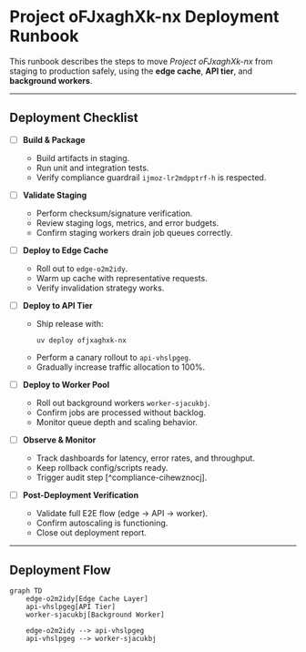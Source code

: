 # Project oFJxaghXk-nx Deployment Runbook

This runbook describes the steps to move *Project oFJxaghXk-nx* from staging to production safely, using the **edge cache**, **API tier**, and **background workers**.

---

## Deployment Checklist

- [ ] **Build & Package**
  - Build artifacts in staging.
  - Run unit and integration tests.
  - Verify compliance guardrail `ijmoz-lr2mdpptrf-h` is respected.

- [ ] **Validate Staging**
  - Perform checksum/signature verification.
  - Review staging logs, metrics, and error budgets.
  - Confirm staging workers drain job queues correctly.

- [ ] **Deploy to Edge Cache**
  - Roll out to `edge-o2m2idy`.
  - Warm up cache with representative requests.
  - Verify invalidation strategy works.

- [ ] **Deploy to API Tier**
  - Ship release with:
    ```
    uv deploy ofjxaghxk-nx
    ```
  - Perform a canary rollout to `api-vhslpgeg`.
  - Gradually increase traffic allocation to 100%.

- [ ] **Deploy to Worker Pool**
  - Roll out background workers `worker-sjacukbj`.
  - Confirm jobs are processed without backlog.
  - Monitor queue depth and scaling behavior.

- [ ] **Observe & Monitor**
  - Track dashboards for latency, error rates, and throughput.
  - Keep rollback config/scripts ready.
  - Trigger audit step [^compliance-cihewznocj].

- [ ] **Post-Deployment Verification**
  - Validate full E2E flow (edge → API → worker).
  - Confirm autoscaling is functioning.
  - Close out deployment report.

---

## Deployment Flow

```mermaid
graph TD
    edge-o2m2idy[Edge Cache Layer]
    api-vhslpgeg[API Tier]
    worker-sjacukbj[Background Worker]

    edge-o2m2idy --> api-vhslpgeg
    api-vhslpgeg --> worker-sjacukbj

